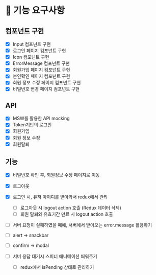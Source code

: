 # 🚩 기능 요구사항

## 컴포넌트 구현

- [x] Input 컴포넌트 구현
- [x] 로그인 페이지 컴포넌트 구현
- [x] Icon 컴포넌트 구현
- [x] ErrorMessage 컴포넌트 구현
- [x] 회원가입 페이지 컴포넌트 구현
- [x] 본인확인 페이지 컴포넌트 구현
- [x] 회원 정보 수정 페이지 컴포넌트 구현
- [x] 비밀번호 변경 페이지 컴포넌트 구현

## API

- [x] MSW를 활용한 API mocking
- [x] Token기반의 로그인
- [x] 회원가입
- [x] 회원 정보 수정
- [x] 회원탈퇴

## 기능

- [x] 비밀번호 확인 후, 회원정보 수정 페이지로 이동
- [x] 로그아웃
- [x] 로그인 시, 유저 아이디를 받아와서 redux에서 관리

  - [ ] 로그아웃 시 logout action 호출 (Redux 데이터 삭제)
  - [ ] 회원 탈퇴와 유효기간 만료 시 logout action 호출

- [ ] 서버 요청이 실패하였을 때에, 서버에서 받아오는 error.message 활용하기
- [ ] alert -> snackbar
- [ ] confirm -> modal
- [ ] 서버 응답 대기시 스피너 애니메이션 띄워주기
  - [ ] redux에서 isPending 상태로 관리하기
